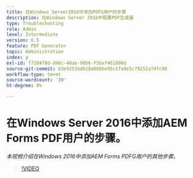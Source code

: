 ```yaml
---
title: 在Windows Server2016中添加PDFG用户的步骤
description: 在Windows Server 2016中配置PDF生成器
type: Troubleshooting
role: Admin
level: Intermediate
version: 6.5
feature: PDF Generator
topic: Administration
index: y
exl-id: f718470d-d48c-48ae-98b6-f5baf461098d
source-git-commit: b3e9251bdb18a008be95c1fa9e5c79252a74fc98
workflow-type: tm+mt
source-wordcount: '39'
ht-degree: 0%

---
```


# 在Windows Server 2016中添加AEM Forms PDF用户的步骤。

*本视频介绍在Windows 2016中添加AEM Forms PDFG用户的其他步骤。*

>[!VIDEO](https://video.tv.adobe.com/v/335479?quality=12&learn=on)
